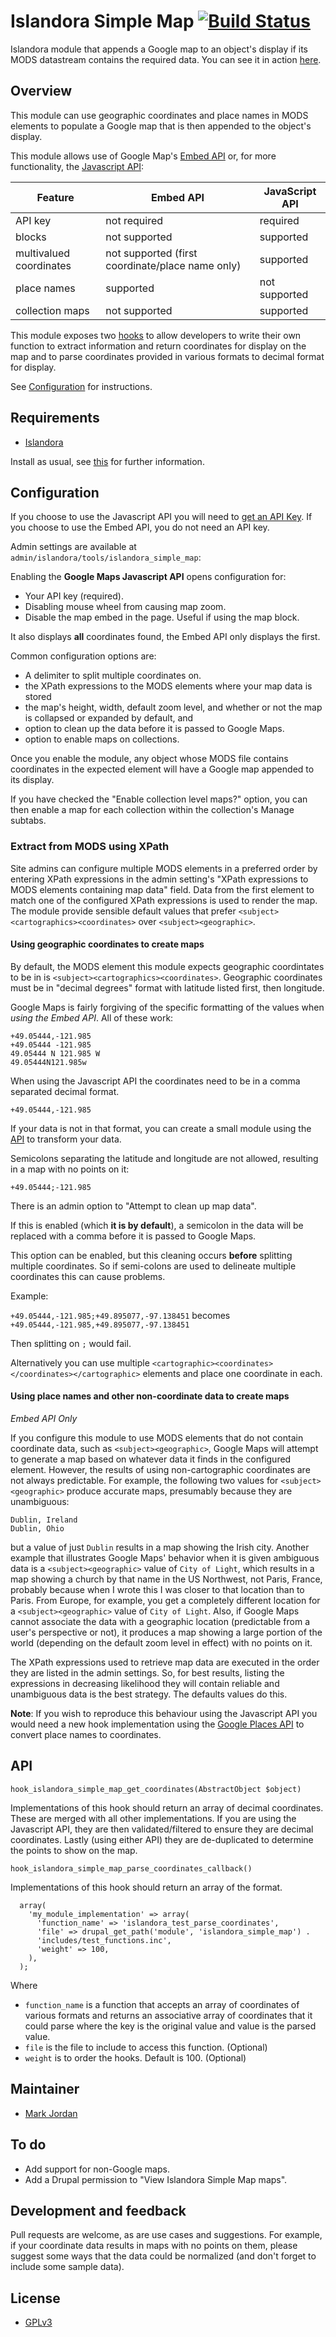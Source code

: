 # Islandora Simple Map [![Build Status](https://travis-ci.org/mjordan/islandora_datastream_crud.png?branch=7.x)](https://travis-ci.org/mjordan/islandora_simple_map.png?branch=7.x)

Islandora module that appends a Google map to an object's display if its MODS datastream contains the required data. You can see it in action [here](http://digital.lib.sfu.ca/pfp-980/buffalo-stanley-park-vancouver-bc).

## Overview

This module can use geographic coordinates and place names in MODS elements to populate a Google map that is then appended to the object's display.

This module allows use of Google Map's [Embed API](https://developers.google.com/maps/documentation/embed/) or, for more functionality, the [Javascript API](https://developers.google.com/maps/documentation/javascript/):

Feature | Embed API | JavaScript API
--- | --- | ---
API key | not required | required
blocks | not supported | supported
multivalued coordinates | not supported (first coordinate/place name only) | supported
place names | supported | not supported
collection maps | not supported | supported

This module exposes two [hooks](#api) to allow developers to write their own function to extract information and return coordinates for display on the map
and to parse coordinates provided in various formats to decimal format for display.

See [Configuration](#configuration) for instructions.

## Requirements

* [Islandora](https://github.com/Islandora/islandora)

Install as usual, see [this](https://drupal.org/documentation/install/modules-themes/modules-7) for further information.

## Configuration

If you choose to use the Javascript API you will need to [get an API Key](https://developers.google.com/maps/documentation/javascript/get-api-key). If you choose to use the Embed API, you do not need an API key.

Admin settings are available at `admin/islandora/tools/islandora_simple_map`:

Enabling the **Google Maps Javascript API** opens configuration for:

* Your API key (required).
* Disabling mouse wheel from causing map zoom.
* Disable the map embed in the page. Useful if using the map block.

It also displays **all** coordinates found, the Embed API only displays the first.

Common configuration options are:

* A delimiter to split multiple coordinates on.
* the XPath expressions to the MODS elements where your map data is stored
* the map's height, width, default zoom level, and whether or not the map is collapsed or expanded by default, and
* option to clean up the data before it is passed to Google Maps.
* option to enable maps on collections.

Once you enable the module, any object whose MODS file contains coordinates in the expected element will have a Google map appended to its display.

If you have checked the "Enable collection level maps?" option, you can then enable a map for each collection within the collection's Manage subtabs.

### Extract from MODS using XPath

Site admins can configure multiple MODS elements in a preferred order by entering XPath expressions in the admin setting's "XPath expressions to MODS elements containing map data" field. Data from the first element to match one of the configured XPath expressions is used to render the map. The module provide sensible default values that prefer `<subject><cartographics><coordinates>` over `<subject><geographic>`.

#### Using geographic coordinates to create maps

By default, the MODS element this module expects geographic coordintates to be in is `<subject><cartographics><coordinates>`. Geographic coordinates must be in "decimal degrees" format with latitude listed first, then longitude.

Google Maps is fairly forgiving of the specific formatting of the values when _using the Embed API_. All of these work:

```
+49.05444,-121.985
+49.05444 -121.985
49.05444 N 121.985 W
49.05444N121.985w
```

When using the Javascript API the coordinates need to be in a comma separated decimal format. 
```
+49.05444,-121.985
```

If your data is not in that format, you can create a small module using the [API](#api) to transform your data.

Semicolons separating the latitude and longitude are not allowed, resulting in a map with no points on it:

```
+49.05444;-121.985
```

There is an admin option to "Attempt to clean up map data".

If this is enabled (which **it is by default**), a semicolon in the data will be replaced with a comma before it is passed to Google Maps.

This option can be enabled, but this cleaning occurs **before** splitting multiple coordinates. 
So if semi-colons are used to delineate multiple coordinates this can cause problems.

Example:

`+49.05444,-121.985;+49.895077,-97.138451`
becomes
`+49.05444,-121.985,+49.895077,-97.138451`

Then splitting on `;` would fail.

Alternatively you can use multiple `<cartographic><coordinates></coordinates></cartographic>` elements and
place one coordinate in each.

#### Using place names and other non-coordinate data to create maps

_Embed API Only_

If you configure this module to use MODS elements that do not contain coordinate data, such as `<subject><geographic>`, Google Maps will attempt to generate a map based on whatever data it finds in the configured element. However, the results of using non-cartographic coordinates are not always predictable. For example, the following two values for `<subject><geographic>` produce accurate maps, presumably because they are unambiguous:

```
Dublin, Ireland
Dublin, Ohio
```

but a value of just `Dublin` results in a map showing the Irish city. Another example that illustrates Google Maps' behavior when it is given ambiguous data is a `<subject><geographic>` value of `City of Light`, which results in a map showing a church by that name in the US Northwest, not Paris, France, probably because when I wrote this I was closer to that location than to Paris. From Europe, for example, you get a completely different location for a `<subject><geographic>` value of `City of Light`. Also, if Google Maps cannot associate the data with a geographic location (predictable from a user's perspective or not), it produces a map showing a large portion of the world (depending on the default zoom level in effect) with no points on it.

The XPath expressions used to retrieve map data are executed in the order they are listed in the admin settings. So, for best results, listing the expressions in decreasing likelihood they will contain reliable and unambiguous data is the best strategy. The defaults values do this.

**Note**: If you wish to reproduce this behaviour using the Javascript API you would need a new hook implementation using the 
[Google Places API](https://developers.google.com/places/) to convert place names to coordinates.

## API

`hook_islandora_simple_map_get_coordinates(AbstractObject $object)`

Implementations of this hook should return an array of decimal coordinates. 
These are merged with all other implementations. 
If you are using the Javascript API, they are then validated/filtered to ensure they are decimal coordinates.
Lastly (using either API) they are de-duplicated to determine the points to show on the map.

`hook_islandora_simple_map_parse_coordinates_callback()`

Implementations of this hook should return an array of the format.
```
  array(
    'my_module_implementation' => array(
      'function_name' => 'islandora_test_parse_coordinates',
      'file' => drupal_get_path('module', 'islandora_simple_map') .
      'includes/test_functions.inc',
      'weight' => 100,
    ),
  );
```
Where
* `function_name` is a function that accepts an array of coordinates of various formats and returns an associative 
array of coordinates that it could parse where the key is the original value and value is the parsed value.
* `file` is the file to include to access this function. (Optional)
* `weight` is to order the hooks. Default is 100. (Optional) 
## Maintainer

* [Mark Jordan](https://github.com/mjordan)

## To do

* Add support for non-Google maps.
* Add a Drupal permission to "View Islandora Simple Map maps".

## Development and feedback

Pull requests are welcome, as are use cases and suggestions. For example, if your coordinate data results in maps with no points on them, please suggest some ways that the data could be normalized (and don't forget to include some sample data).

## License

* [GPLv3](http://www.gnu.org/licenses/gpl-3.0.txt)
